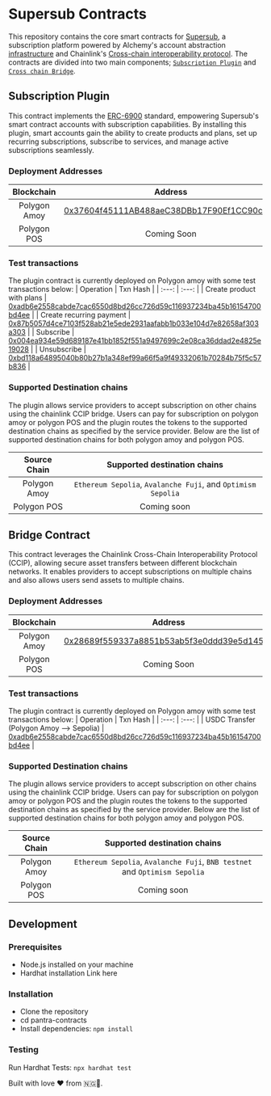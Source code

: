 # Supersub Contracts

This repository contains the core smart contracts for [Supersub](https://supersub.vercel.app/), a subscription platform powered by Alchemy's account abstraction [infrastructure](https://www.alchemy.com/account-abstraction-infrastructure) and Chainlink's [Cross-chain interoperability protocol](https://chain.link/cross-chain). The contracts are divided into two main components; [`Subscription Plugin`](contracts/SubscriptionPlugin.sol) and [`Cross chain Bridge`](contracts/CCIP.sol).

## Subscription Plugin

This contract implements the [ERC-6900](https://eips.ethereum.org/EIPS/eip-6900) standard, empowering Supersub's smart contract accounts with subscription capabilities. By installing this plugin, smart accounts gain the ability to create products and plans, set up recurring subscriptions, subscribe to services, and manage active subscriptions seamlessly.

### Deployment Addresses

|  Blockchain  |                                                            Address                                                            |
| :----------: | :---------------------------------------------------------------------------------------------------------------------------: |
| Polygon Amoy | [0x37604f45111AB488aeC38DBb17F90Ef1CC90cc32](https://amoy.polygonscan.com/address/0x37604f45111ab488aec38dbb17f90ef1cc90cc32) |
| Polygon POS  |                                                          Coming Soon                                                          |

### Test transactions

The plugin contract is currently deployed on Polygon amoy with some test transactions below:
| Operation | Txn Hash |
| :---: | :---: |
| Create product with plans | [0xadb6e2558cabde7cac6550d8bd26cc726d59c116937234ba45b16154700bd4ee](https://amoy.polygonscan.com/tx/0xadb6e2558cabde7cac6550d8bd26cc726d59c116937234ba45b16154700bd4ee) |
| Create recurring payment | [0x87b5057d4ce7103f528ab21e5ede2931aafabb1b033e104d7e82658af303a303](https://amoy.polygonscan.com/tx/0x87b5057d4ce7103f528ab21e5ede2931aafabb1b033e104d7e82658af303a303) |
| Subscribe | [0x004ea934e59d689187e41bb1852f551a9497699c2e08ca36ddad2e4825e19028](https://amoy.polygonscan.com/tx/0x004ea934e59d689187e41bb1852f551a9497699c2e08ca36ddad2e4825e19028) |
| Unsubscribe | [0xbd118a64895040b80b27b1a348ef99a66f5a9f49332061b70284b75f5c57b836](https://amoy.polygonscan.com/tx/0xbd118a64895040b80b27b1a348ef99a66f5a9f49332061b70284b75f5c57b836) |

### Supported Destination chains

The plugin allows service providers to accept subscription on other chains using the chainlink CCIP bridge. Users can pay for subscription on polygon amoy or polygon POS and the plugin routes the tokens to the supported destination chains as specified by the service provider. Below are the list of supported destination chains for both polygon amoy and polygon POS.

| Source Chain |                 Supported destination chains                 |
| :----------: | :----------------------------------------------------------: |
| Polygon Amoy | `Ethereum Sepolia`, `Avalanche Fuji`, and `Optimism Sepolia` |
| Polygon POS  |                         Coming soon                          |

## Bridge Contract

This contract leverages the Chainlink Cross-Chain Interoperability Protocol (CCIP), allowing secure asset transfers between different blockchain networks. It enables providers to accept subscriptions on multiple chains and also allows users send assets to multiple chains.

### Deployment Addresses

|  Blockchain  |                                                            Address                                                            |
| :----------: | :---------------------------------------------------------------------------------------------------------------------------: |
| Polygon Amoy | [0x28689f559337a8851b53ab5f3e0ddd39e5d145eb](https://amoy.polygonscan.com/address/0x28689f559337a8851b53ab5f3e0ddd39e5d145eb) |
| Polygon POS  |                                                          Coming Soon                                                          |

### Test transactions

The plugin contract is currently deployed on Polygon amoy with some test transactions below:
| Operation | Txn Hash |
| :---: | :---: |
| USDC Transfer (Polygon Amoy --> Sepolia) | [0xadb6e2558cabde7cac6550d8bd26cc726d59c116937234ba45b16154700bd4ee](https://amoy.polygonscan.com/tx/0x878c146f23d5f7a198e1161a94d3d18138a4c202888c0c9f64c8fb40662fb10d) |

### Supported Destination chains

The plugin allows service providers to accept subscription on other chains using the chainlink CCIP bridge. Users can pay for subscription on polygon amoy or polygon POS and the plugin routes the tokens to the supported destination chains as specified by the service provider. Below are the list of supported destination chains for both polygon amoy and polygon POS.

| Source Chain |                        Supported destination chains                        |
| :----------: | :------------------------------------------------------------------------: |
| Polygon Amoy | `Ethereum Sepolia`, `Avalanche Fuji`, `BNB testnet` and `Optimism Sepolia` |
| Polygon POS  |                                Coming soon                                 |

## Development

### Prerequisites

- Node.js installed on your machine
- Hardhat installation Link here

### Installation

- Clone the repository
- cd pantra-contracts
- Install dependencies: `npm install`

### Testing

Run Hardhat Tests:
`npx hardhat test`

Built with love ❤️ from 🇳🇬🚀.
